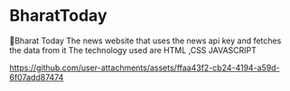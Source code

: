 # BharatToday

📰Bharat Today 
The news website that uses the news api key and fetches the data from it 
The technology used are HTML ,CSS JAVASCRIPT



https://github.com/user-attachments/assets/ffaa43f2-cb24-4194-a59d-6f07add87474


